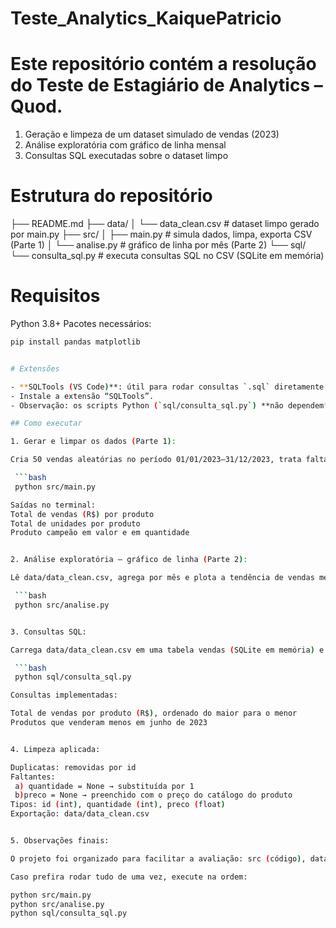 # Teste_Analytics_KaiquePatricio

# Este repositório contém a resolução do Teste de Estagiário de Analytics – Quod.

1. Geração e limpeza de um dataset simulado de vendas (2023)
2. Análise exploratória com gráfico de linha mensal
3. Consultas SQL executadas sobre o dataset limpo


# Estrutura do repositório


├── README.md
├── data/
│   └── data_clean.csv          # dataset limpo gerado por main.py
├── src/
│   ├── main.py                 # simula dados, limpa, exporta CSV (Parte 1)
│   └── analise.py              # gráfico de linha por mês (Parte 2)
└── sql/
    └── consulta_sql.py         # executa consultas SQL no CSV (SQLite em memória)


# Requisitos

Python 3.8+
Pacotes necessários:
  ```bash
 pip install pandas matplotlib


# Extensões

- **SQLTools (VS Code)**: útil para rodar consultas `.sql` diretamente no editor.
- Instale a extensão “SQLTools”.
- Observação: os scripts Python (`sql/consulta_sql.py`) **não dependem** dessa extensão — ela serve apenas para execução interativa das queries dentro do VS Code.

## Como executar

1. Gerar e limpar os dados (Parte 1):

Cria 50 vendas aleatórias no período 01/01/2023–31/12/2023, trata faltantes, remove duplicatas, converte tipos e salva em data/data_clean.csv.  

   ```bash
   python src/main.py

Saídas no terminal:
Total de vendas (R$) por produto
Total de unidades por produto
Produto campeão em valor e em quantidade


2. Análise exploratória – gráfico de linha (Parte 2):

Lê data/data_clean.csv, agrega por mês e plota a tendência de vendas mensais.

   ```bash
   python src/analise.py


3. Consultas SQL:

Carrega data/data_clean.csv em uma tabela vendas (SQLite em memória) e executa as queries pedidas.

   ```bash
   python sql/consulta_sql.py

Consultas implementadas:

Total de vendas por produto (R$), ordenado do maior para o menor
Produtos que venderam menos em junho de 2023


4. Limpeza aplicada:

Duplicatas: removidas por id
Faltantes:
   a) quantidade = None → substituída por 1
   b)preco = None → preenchido com o preço do catálogo do produto
Tipos: id (int), quantidade (int), preco (float)
Exportação: data/data_clean.csv


5. Observações finais:

O projeto foi organizado para facilitar a avaliação: src (código), data (dados), sql (consultas).

Caso prefira rodar tudo de uma vez, execute na ordem:

python src/main.py
python src/analise.py
python sql/consulta_sql.py
